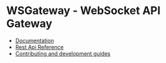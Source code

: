 # WSGateway - WebSocket API Gateway

- [Documentation](https://cosminseceleanu.github.io/ws-gateway/#/)
- [Rest Api Reference](https://cosminseceleanu.github.io/ws-gateway/rest-api-reference)
- [Contributing and development guides](https://cosminseceleanu.github.io/ws-gateway/#/contributing/)

